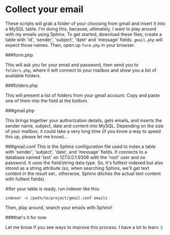 Collect your email
====
These scripts will grab a folder of your choosing from gmail and insert it into a MySQL table. I'm doing this, because, ultimately, I want to play around with my emails using Sphinx. To get started, download these files, create a table with 'id', 'sender', 'subject', 'date' and 'message' fields. ```gmail.php``` will expect those names. Then, open up ```form.php``` in your browser.

###form.php

This will ask you for your email and password, then send you to ```folders.php```, where it will connect to your mailbox and show you a list of available folders.

###folders.php

This will present a list of folders from your gmail account. Copy and paste one of them into the field at the bottom.

###gmail.php

This brings together your authorization details, gets emails, and inserts the sender name, subject, date and content into MySQL. Depending on the size of your mailbox, it could take a very long time (if you know a way to speed this up, please let me know)...

###gmail.conf
This is the Sphinx configuration file used to index a table with 'sender', 'subject', 'date', and 'message' fields. It connects to a database named 'test' on 127.0.0.1:9306 with the 'root' user and no password. It uses the field/string data type. So, it's fulltext indexed but also stored as a string attribute (so, when searching Sphinx, we'll get text content in the result set.. otherwise, Sphinx ditches the actual text content with fulltext fields).

After your table is ready, run indexer like this:

```indexer -c /path/to/project/gmail.conf emails```

Then, play around, search your emails with Sphinx!

###that's it for now

Let me know if you see ways to improve this process. I have a lot to learn :)
